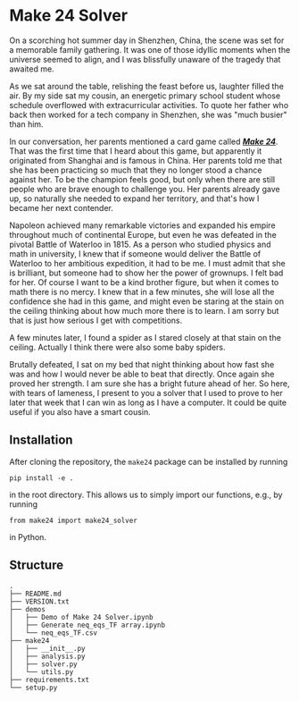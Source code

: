 # Make 24 Solver

On a scorching hot summer day in Shenzhen, China, the scene was set for a memorable family gathering. It was one of those idyllic moments when the universe seemed to align, and I was blissfully unaware of the tragedy that awaited me.

As we sat around the table, relishing the feast before us, laughter filled the air. By my side sat my cousin, an energetic primary school student whose schedule overflowed with extracurricular activities. To quote her father who back then worked for a tech company in Shenzhen, she was "much busier" than him.

In our conversation, her parents mentioned a card game called <a href="https://en.wikipedia.org/wiki/24_(puzzle)" target="_blank">***Make 24***</a>. That was the first time that I heard about this game, but apparently it originated from Shanghai and is famous in China. Her parents told me that she has been practicing so much that they no longer stood a chance against her. To be the champion feels good, but only when there are still people who are brave enough to challenge you. Her parents already gave up, so naturally she needed to expand her territory, and that's how I became her next contender.

Napoleon achieved many remarkable victories and expanded his empire throughout much of continental Europe, but even he was defeated in the pivotal Battle of Waterloo in 1815. As a person who studied physics and math in university, I knew that if someone would deliver the Battle of Waterloo to her ambitious expedition, it had to be me. I must admit that she is brilliant, but someone had to show her the power of grownups. I felt bad for her. Of course I want to be a kind brother figure, but when it comes to math there is no mercy. I knew that in a few minutes, she will lose all the confidence she had in this game, and might even be staring at the stain on the ceiling thinking about how much more there is to learn. I am sorry but that is just how serious I get with competitions.

A few minutes later, I found a spider as I stared closely at that stain on the ceiling. Actually I think there were also some baby spiders.

Brutally defeated, I sat on my bed that night thinking about how fast she was and how I would never be able to beat that directly. Once again she proved her strength. I am sure she has a bright future ahead of her. So here, with tears of lameness, I present to you a solver that I used to prove to her later that week that I can win as long as I have a computer. It could be quite useful if you also have a smart cousin.

## Installation
After cloning the repository, the `make24` package can be installed by running
```
pip install -e .
```
in the root directory. This allows us to simply import our functions, e.g., by running
```
from make24 import make24_solver
```
in Python.

## Structure
```
.
├── README.md
├── VERSION.txt
├── demos
│   ├── Demo of Make 24 Solver.ipynb
│   ├── Generate neq_eqs_TF array.ipynb
│   └── neq_eqs_TF.csv
├── make24
│   ├── __init__.py
│   ├── analysis.py
│   ├── solver.py
│   └── utils.py
├── requirements.txt
└── setup.py

```
